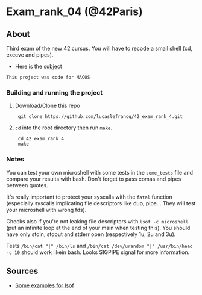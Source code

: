 # Exam_rank_04 (@42Paris)

## About

Third exam of the new 42 cursus. You will have to recode a small shell (cd, execve and pipes).

- Here is the [subject][1]

`This project was code for MACOS`

### Building and running the project

1. Download/Clone this repo

        git clone https://github.com/lucaslefrancq/42_exam_rank_4.git

2. `cd` into the root directory then run `make`.

        cd 42_exam_rank_4
        make
		
### Notes

You can test your own microshell with some tests in the `some_tests` file and compare your results with bash.
Don't forget to pass comas and pipes between quotes.

It's really important to protect your syscalls with the `fatal` function (especially syscalls implicating 
file descriptors like dup, pipe... They will test your microshell with wrong fds).

Checks also if you're not leaking file descriptors with `lsof -c microshell` (put an infinite loop at the
end of your main when testing this). You should have only stdin, stdout and stderr open (respectively 1u, 2u
and 3u).

Tests `/bin/cat "|" /bin/ls` and `/bin/cat /dev/urandom "|" /usr/bin/head -c 10` should work likein bash.
Looks SIGPIPE signal for more information.
    
## Sources

- [Some examples for lsof][2]

[1]: https://github.com/lucaslefrancq/42_exam_rank_04/blob/main/subject.en.txt
[2]: https://www.thegeekstuff.com/2012/08/lsof-command-examples/